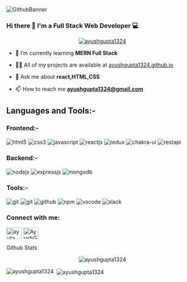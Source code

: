 ![GithubBanner](https://user-images.githubusercontent.com/112663758/209858397-dadceed0-7a64-40ce-b911-1a016c2b9f6d.gif)

### Hi there 👋 I'm a Full Stack Web Developer 💻

<p align="center"> <a href="https://github.com/ryo-ma/github-profile-trophy"><img src="https://github-profile-trophy.vercel.app/?username=ayushgupta1324" alt="ayushgupta1324" /></a> </p>

- 🌱 I’m currently learning **MERN Full Stack**

- 👨‍💻 All of my projects are available at [ayushgupta1324.github.io](https://ayushgupta1324.github.io)

- 💬 Ask me about **react,HTML,CSS**

- 📫 How to reach me **ayushgupta1324@gmail.com**

## Languages and Tools:-
<div >
 <div ><h3>Frontend:-</h3>
 <img src="https://img.shields.io/badge/html5-%23E34F26.svg?style=for-the-badge&logo=html5&logoColor=white" align="center" alt="html5">
 <img src = "https://img.shields.io/badge/css3-%231572B6.svg?style=for-the-badge&logo=css3&logoColor=white" align="center" alt="css3">
  <img src ="https://img.shields.io/badge/javascript-%23323330.svg?style=for-the-badge&logo=javascript&logoColor=%23F7DF1E" align="center" alt="javascript">
 <img src="https://img.shields.io/badge/React-20232A?style=for-the-badge&logo=react&logoColor=61DAFB"  align="center" alt="reactjs" />
 <img src="https://img.shields.io/badge/Redux-593D88?style=for-the-badge&logo=redux&logoColor=white"  align="center" alt="redux" />
 <img src = "https://img.shields.io/badge/chakra ui-%234ED1C5.svg?style=for-the-badge&logo=chakraui&logoColor=white" align="center" alt="chakra-ui"/>
 <img src="https://img.shields.io/badge/rest api-%23000000.svg?style=for-the-badge&logo=flask&logoColor=white" align="center" alt="restapi"/>  
</div>

  <div ><h3>Backend:-</h3> 
<img src="https://img.shields.io/badge/Node.js-339933?style=for-the-badge&logo=nodedotjs&logoColor=white" align="center" alt="nodejs" />
<img src="https://img.shields.io/badge/Express.js-000000?style=for-the-badge&logo=express&logoColor=white" align="center" alt="expressjs"/>
<img src="https://img.shields.io/badge/MongoDB-4EA94B?style=for-the-badge&logo=mongodb&logoColor=white" align="center" alt="mongodb"/>

 </div>
  <div ><h3>Tools:-</h3> 
   
   <img src="https://img.shields.io/badge/netlify-%23000000.svg?style=for-the-badge&logo=netlify&logoColor=#00C7B7" align="center" alt="git"/>
   <img src="https://img.shields.io/badge/Git-f44d27?style=for-the-badge&logo=git&logoColor=white"  align="center" alt="git"/>
   <img src="https://img.shields.io/badge/GitHub-100000?style=for-the-badge&logo=github&logoColor=white"  align="center" alt="github"/>
   <img src = "https://img.shields.io/badge/NPM-%23000000.svg?style=for-the-badge&logo=npm&logoColor=white" align="center" alt="npm">
   <img src="https://img.shields.io/badge/Visual%20Studio-5C2D91.svg?style=for-the-badge&logo=visual-studio&logoColor=white"  align="center" alt="vscode"/>
   <img src="https://img.shields.io/badge/Slack-4A154B?style=for-the-badge&logo=slack&logoColor=white" align="center" alt="slack"/>
 </div>
</div>


<h3 align="left">Connect with me:</h3>
<p align="left">
<a href="https://www.linkedin.com/in/ayuta/" target="blank"><img align="center" src="https://raw.githubusercontent.com/rahuldkjain/github-profile-readme-generator/master/src/images/icons/Social/linked-in-alt.svg" alt="ayuta" height="30" width="40" /></a>
 <a href="https://twitter.com/AyushGupta___" target="blank"><img align="center" src="https://raw.githubusercontent.com/rahuldkjain/github-profile-readme-generator/master/src/images/icons/Social/twitter.svg" alt="AyushGupta__" height="30" width="40" /></a>
</p

 <h3 align="left">Github Stats</h3>
<p align="center"> <img src="https://komarev.com/ghpvc/?username=ayushgupta1324&label=Profile%20views&color=0e75b6&style=flat" alt="ayushgupta1324" /> </p>
<p><img align="left" src="https://github-readme-stats.vercel.app/api/top-langs?username=ayushgupta1324&show_icons=true&locale=en&layout=compact" alt="ayushgupta1324" /></p>

<p>&nbsp;<img align="center" src="https://github-readme-stats.vercel.app/api?username=ayushgupta1324&show_icons=true&locale=en" alt="ayushgupta1324" /></p>


<!--
**ayushgupta1324/ayushgupta1324** is a ✨ _special_ ✨ repository because its `README.md` (this file) appears on your GitHub profile.



Here are some ideas to get you started:

- 🔭 I’m currently working on ...
- 🌱 I’m currently learning MERN Stack
- 👯 I’m looking to collaborate on FrontEnd Projects
- 🤔 I’m looking for help with ...
- 💬 Ask me about ...
- 📫 How to reach me: ...
- 😄 Pronouns: ...
- ⚡ Fun fact: ...
-->
